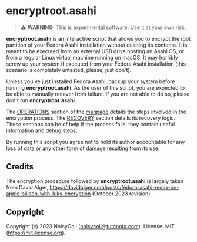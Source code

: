 # encryptroot.asahi

> ⚠️ **WARNING:** This is experimental software. Use it at your own risk.

**encryptroot.asahi** is an interactive script that allows you to encrypt the root partition of your Fedora Asahi installation without deleting its contents. It is meant to be executed from an external USB drive hosting an Asahi OS, or from a regular Linux virtual machine running on macOS. It may horribly screw up your system if executed from your Fedora Asahi installation (this scenario is completely untested, please, just don't).

Unless you've just installed Fedora Asahi, backup your system before running **encryptroot.asahi**. As the user of this script, you are expected to be able to manually recover from failure. If you are not able to do so, please don't run **encryptroot.asahi**.

The [OPERATIONS](docs/encryptroot.asahi.8.md#operations) section of the [manpage](docs/encryptroot.asahi.8.md) details the steps involved in the encryption process. The [RECOVERY](docs/encryptroot.asahi.8.md#recovery) section details its recovery logic. These sections can be of help if the process fails: they contain useful information and debug steps.

By running this script you agree not to hold its author accountable for any loss of data or any other form of damage resulting from its use.

## Credits

The encryption procedure followed by **encryptroot.asahi** is largely taken from David Alger, <https://davidalger.com/posts/fedora-asahi-remix-on-apple-silicon-with-luks-encryption> (October 2023 revision).

## Copyright

Copyright (c) 2023 NoisyCoil (<noisycoil@tutanota.com>). License: MIT (<https://mit-license.org>).
